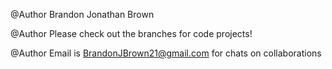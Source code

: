 @Author Brandon Jonathan Brown

@Author Please check out the branches for code projects!

@Author Email is BrandonJBrown21@gmail.com for chats on collaborations 
